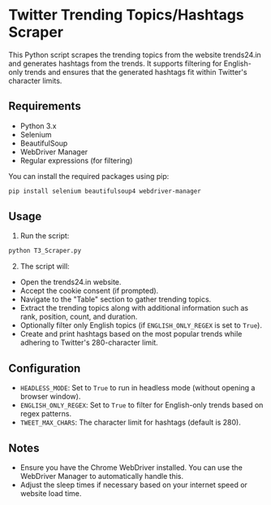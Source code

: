# Twitter Trending Topics/Hashtags Scraper

This Python script scrapes the trending topics from the website trends24.in and generates hashtags from the trends. It supports filtering for English-only trends and ensures that the generated hashtags fit within Twitter's character limits.

## Requirements

- Python 3.x
- Selenium
- BeautifulSoup
- WebDriver Manager
- Regular expressions (for filtering)

You can install the required packages using pip:
```bash
pip install selenium beautifulsoup4 webdriver-manager
```

## Usage

1. Run the script:

```bash
python T3_Scraper.py
```

2. The script will:

- Open the trends24.in website.
- Accept the cookie consent (if prompted).
- Navigate to the "Table" section to gather trending topics.
- Extract the trending topics along with additional information such as rank, position, count, and duration.
- Optionally filter only English topics (if `ENGLISH_ONLY_REGEX` is set to `True`).
- Create and print hashtags based on the most popular trends while adhering to Twitter's 280-character limit.

## Configuration

- `HEADLESS_MODE`: Set to `True` to run in headless mode (without opening a browser window).
- `ENGLISH_ONLY_REGEX`: Set to `True` to filter for English-only trends based on regex patterns.
- `TWEET_MAX_CHARS`: The character limit for hashtags (default is 280).

## Notes

- Ensure you have the Chrome WebDriver installed. You can use the WebDriver Manager to automatically handle this.
- Adjust the sleep times if necessary based on your internet speed or website load time.
